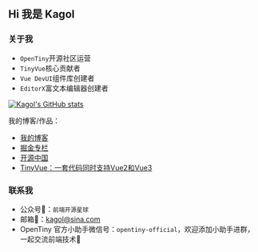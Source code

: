 ## Hi 我是 Kagol

### 关于我

- `OpenTiny`开源社区运营
- `TinyVue`核心贡献者
- `Vue DevUI`组件库创建者
- `EditorX`富文本编辑器创建者

[![Kagol's GitHub stats](https://github-readme-stats.vercel.app/api?username=kagol&show_icons=true)](https://github.com/anuraghazra/github-readme-stats)

我的博客/作品：

- [我的博客](https://kagol.github.io/blogs)
- [掘金专栏](https://juejin.cn/user/1504599026445150)
- [开源中国](https://my.oschina.net/u/4863191)
- [TinyVue：一套代码同时支持Vue2和Vue3](https://github.com/opentiny/tiny-vue)

### 联系我

- 公众号📱：`前端开源星球`
- 邮箱📮：kagol@sina.com
- OpenTiny 官方小助手微信号：`opentiny-official`，欢迎添加小助手进群，一起交流前端技术🤝
